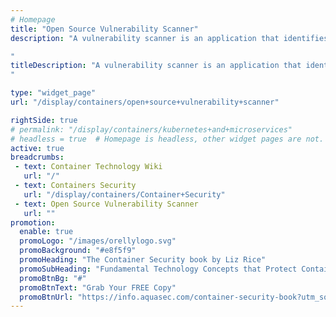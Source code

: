 ```yaml
---
# Homepage
title: "Open Source Vulnerability Scanner"
description: "A vulnerability scanner is an application that identifies and creates an inventory of all the systems connected to a network, and then checks each item in the inventory against one or more databases of known vulnerabilities to see if any items are subject to any of these vulnerabilities. This page gather resources about open source vulnerability scanners from various vendors.

"
titleDescription: "A vulnerability scanner is an application that identifies and creates an inventory of all the systems connected to a network, and then checks each item in the inventory against one or more databases of known vulnerabilities to see if any items are subject to any of these vulnerabilities. This page gather resources about open source vulnerability scanners from various vendors.
" 

type: "widget_page"
url: "/display/containers/open+source+vulnerability+scanner" 

rightSide: true 
# permalink: "/display/containers/kubernetes+and+microservices"
# headless = true  # Homepage is headless, other widget pages are not.
active: true
breadcrumbs:
 - text: Container Technology Wiki
   url: "/"
 - text: Containers Security
   url: "/display/containers/Container+Security"
 - text: Open Source Vulnerability Scanner
   url: ""
promotion:
  enable: true
  promoLogo: "/images/orellylogo.svg"
  promoBackground: "#e8f5f9"
  promoHeading: "The Container Security book by Liz Rice"
  promoSubHeading: "Fundamental Technology Concepts that Protect Containerized Applications"
  promoBtnBg: "#"
  promoBtnText: "Grab Your FREE Copy"
  promoBtnUrl: "https://info.aquasec.com/container-security-book?utm_source=wiki"
---
```


